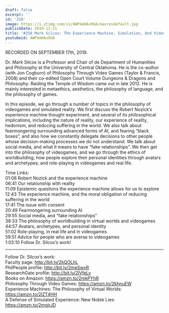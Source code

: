 ```yaml
---
draft: false
excerpt: ''
id: '258'
image: https://i.ytimg.com/vi/AWP4mHAx9UA/maxresdefault.jpg
publishDate: 2019-11-21
title: '#258 Mark Silcox: The Experience Machine, Simulation, And Videogames'
youtubeid: AWP4mHAx9UA
---
```

RECORDED ON SEPTEMBER 17th, 2019.

Dr. Mark Silcox is a Professor and Chair of de Department of Humanities and Philosophy at the University of Central Oklahoma. He is the co-author (with Jon Cogburn) of Philosophy Through Video Games (Taylor & Francis, 2008) and their co-edited Open Court Volume Dungeons & Dragons and Philosophy: Raiding the Temple of Wisdom came out in late 2012. He is mainly interested in metaethics, aesthetics, the philosophy of language, and the philosophy of games.

In this episode, we go through a number of topics in the philosophy of videogames and simulated reality. We first discuss the Robert Nozick’s experience machine thought experiment, and several of its philosophical implications, including the nature of reality, our experience of reality, hedonism, and reducing suffering in the world. We also talk about fearmongering surrounding advanced forms of AI, and fearing “black boxes”, and also how we constantly delegate decisions to other people whose decision-making processes we do not understand. We talk about social media, and what it means to have “fake relationships”. We then get into the philosophy of videogames, and we go through the ethics of worldbuilding; how people explore their personal identities through avatars and archetypes; and role-playing in videogames and real life.

Time Links:  
01:06  Robert Nozick and the experience machine  
06:41  Our relationship with reality  
11:09  Epistemic questions the experience machine allows for us to explore  
12:43  The experience machine, and the moral obligation of reducing suffering in the world  
17:41  The issue with consent  
20:49  Fearmongering surrounding AI  
29:55  Social media, and “fake relationships”  
38:33  The philosophy of worldbuilding in virtual worlds and videogames  
44:57  Avatars, archetypes, and personal identity  
51:02  Role-playing, in real life and in videogames  
59:51  Advice for people who are averse to videogames  
1:03:10  Follow Dr. Silcox’s work!

---

Follow Dr. Silcox’s work:  
Faculty page: http://bit.ly/2kQOLhL  
PhilPeople profile: http://bit.ly/2meSwxR  
ResearchGate profile: http://bit.ly/2lVfeLv  
Books on Amazon: https://amzn.to/2mkPYhR  
Philosophy Through Video Games: https://amzn.to/2khnuEW  
Experience Machines: The Philosophy of Virtual Worlds: https://amzn.to/2lZT4HH  
A Defense of Simulated Experience: New Noble Lies: https://amzn.to/2mgjrJD
